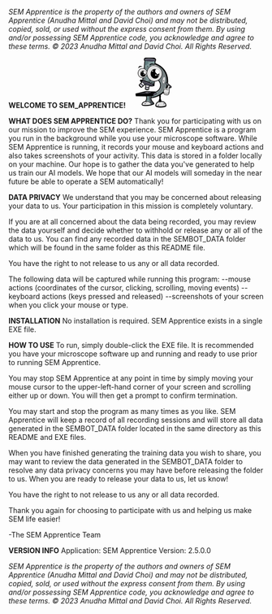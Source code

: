 
_SEM Apprentice is the property of the authors and owners of SEM Apprentice (Anudha Mittal and David Choi) and may not be distributed, copied, sold, or used without the express consent from them.  By using and/or possessing SEM Apprentice code, you acknowledge and agree to these terms._ 
_© 2023 Anudha Mittal and David Choi. All Rights Reserved._

__WELCOME TO SEM_APPRENTICE!__ 
![semapplogo](./mikey_small.png)

**WHAT DOES SEM APPRENTICE DO?**
Thank you for participating with us on our mission to improve the SEM experience.  SEM Apprentice is a program you run in the background while you use your microscope software.  While SEM Apprentice is running, it records your mouse and keyboard actions and also takes screenshots of your activity.  This data is stored in a folder locally on your machine.  Our hope is to gather the data you've generated to help us train our AI models.  We hope that our AI models will someday in the near future be able to operate a SEM automatically!

**DATA PRIVACY**
We understand that you may be concerned about releasing your data to us.  Your participation in this mission is completely voluntary.  

If you are at all concerned about the data being recorded, you may review the data yourself and decide whether to withhold or release any or all of the data to us.  You can find any recorded data in the SEMBOT_DATA folder which will be found in the same folder as this README file.

You have the right to not release to us any or all data recorded.

The following data will be captured while running this program:
    --mouse actions (coordinates of the cursor, clicking, scrolling, moving events)
    --keyboard actions (keys pressed and released)
    --screenshots of your screen when you click your mouse or type.

**INSTALLATION**
No installation is required.  SEM Apprentice exists in a single EXE file.  

**HOW TO USE**
To run, simply double-click the EXE file.  It is recommended you have your microscope software up and running and ready to use prior to running SEM Apprentice.

You may stop SEM Apprentice at any point in time by simply moving your mouse cursor to the upper-left-hand corner of your screen and scrolling either up or down.  You will then get a prompt to confirm termination.

You may start and stop the program as many times as you like.  SEM Apprentice will keep a record of all recording sessions and will store all data generated in the SEMBOT_DATA folder located in the same directory as this README and EXE files.

When you have finished generating the training data you wish to share, you may want to review the data generated in the SEMBOT_DATA folder to resolve any data privacy concerns you may have before releasing the folder to us.  When you are ready to release your data to us, let us know!

You have the right to not release to us any or all data recorded.

Thank you again for choosing to participate with us and helping us make SEM life easier!

-The SEM Apprentice Team

**VERSION INFO**
Application: SEM Apprentice 
Version: 2.5.0.0

_SEM Apprentice is the property of the authors and owners of SEM Apprentice (Anudha Mittal and David Choi) and may not be distributed, copied, sold, or used without the express consent from them.  By using and/or possessing SEM Apprentice code, you acknowledge and agree to these terms._
_© 2023 Anudha Mittal and David Choi.  All Rights Reserved._
